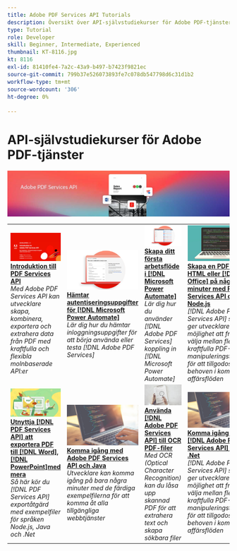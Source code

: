 ```yaml
---
title: Adobe PDF Services API Tutorials
description: Översikt över API-självstudiekurser för Adobe PDF-tjänster
type: Tutorial
role: Developer
skill: Beginner, Intermediate, Experienced
thumbnail: KT-8116.jpg
kt: 8116
exl-id: 81410fe4-7a2c-43a9-b497-b7423f9821ec
source-git-commit: 799b37e526073893fe7c078db547798d6c31d1b2
workflow-type: tm+mt
source-wordcount: '306'
ht-degree: 0%

---
```


# API-självstudiekurser för Adobe PDF-tjänster

![API-banderoll för PDF Services](../assets/pdfserviceshero.jpg)

<table style="table-layout:fixed">
<tr>
 <td>
   <a href="https://experienceleague.adobe.com/docs/adobe-developers-live-events/events/2021/oct2021/pdf-services-api.html">
      <img alt="Introduktion till PDF Services API" src="assets/introduction_1280.png" />
   </a>
    <div>
   <a href="https://experienceleague.adobe.com/docs/adobe-developers-live-events/events/2021/oct2021/pdf-services-api.html"><strong>Introduktion till PDF Services API</strong></a>
    </div>
    <em>Med Adobe PDF Services API kan utvecklare skapa, kombinera, exportera och extrahera data från PDF med kraftfulla och flexibla molnbaserade API:er</em>
    <br>
  </td>
  <td>
   <a href="getting-credentials-power-automate.md">
      <img alt="Hämta autentiseringsuppgifter för Microsoft Power Automate" src="assets/createcredentials_1280.png" />
   </a>
    <div>
   <a href="getting-credentials-power-automate.md"><strong>Hämtar autentiseringsuppgifter för [!DNL Microsoft Power Automate]</strong></a>
    </div>
    <em>Lär dig hur du hämtar inloggningsuppgifter för att börja använda eller testa [!DNL Adobe PDF Services]</em>
    <br>
  </td>
  <td>
   <a href="create-workflow-power-automate.md">
      <img alt="Skapa ditt första arbetsflöde i Microsoft Power Automate" src="assets/firstflow_1280.png" />
   </a>
    <div>
   <a href="create-workflow-power-automate.md"><strong>Skapa ditt första arbetsflöde i [!DNL Microsoft Power Automate]</strong></a>
    </div>
    <em>Lär dig hur du använder [!DNL Adobe PDF Services] koppling in [!DNL Microsoft Power Automate]</em>
    <br>
  </td>
  <td>
   <a href="createpdffromhtml.md">
      <img alt="Skapa en PDF från HTML eller MS Office på några minuter med PDF Services API och Node.js" src="assets/PDFServices_GettingStartedNode_thumb.jpg" />
   </a>
    <div>
   <a href="createpdffromhtml.md"><strong>Skapa en PDF från HTML eller [!DNL MS Office] på några minuter med PDF Services API och Node.js</strong></a>
    </div>
    <em>[!DNL Adobe PDF Services API] som ger utvecklare möjlighet att fritt välja mellan flera kraftfulla PDF-manipuleringstjänster för att tillgodose behoven i komplexa affärsflöden</em>
    <br>
  </td>
</tr>
<tr>
  <td>
   <a href="exportpdf.md">
      <img alt="Använda PDF Services API för att exportera PDF till Word, PowerPoint med mera" src="assets/PDFServices_ExportPDF_thumb.jpg" />
   </a>
    <div>
   <a href="exportpdf.md"><strong>Utnyttja [!DNL PDF Services API] att exportera PDF till [!DNL Word], [!DNL PowerPoint]med mera</strong></a>
    </div>
    <em>Så här kör du [!DNL PDF Services API] exportåtgärd med exempelfiler för språken Node.js, Java och .Net</em>
    <br>
  </td>
   <td>
   <a href="gettingstartedjava.md">
      <img alt="Komma igång med Adobe PDF Services API och Java" src="assets/PDFServices_GettingStartedJAVA_thumb.jpg" />
   </a>
    <div>
   <a href="gettingstartedjava.md"><strong>Komma igång med Adobe PDF Services API och Java</strong></a>
    </div>
    <em>Utvecklare kan komma igång på bara några minuter med de färdiga exempelfilerna för att komma åt alla tillgängliga webbtjänster</em>
    <br>
  </td>
   <td>
   <a href="ocr.md">
      <img alt="Använda Adobe PDF Services API för OCR PDF-filer" src="assets/PDFServices_OCR_Thumb.jpg" />
   </a>
    <div>
   <a href="ocr.md"><strong>Använda [!DNL Adobe PDF Services API] till OCR PDF-filer</strong></a>
    </div>
    <em>Med OCR (Optical Character Recognition) kan du låsa upp skannad PDF för att extrahera text och skapa sökbara filer</em>
    <br>
  </td>
  <td>
   <a href="gettingstartednet.md">
      <img alt="Komma igång med Adobe PDF Services API och .Net" src="assets/PDFServices_GettingStartedNET_thumb.jpg" />
   </a>
    <div>
   <a href="gettingstartednet.md"><strong>Komma igång med [!DNL Adobe PDF Services API] och .Net</strong></a>
    </div>
    <em>[!DNL Adobe PDF Services API] som ger utvecklare möjlighet att fritt välja mellan flera kraftfulla PDF-manipuleringstjänster för att tillgodose behoven i komplexa affärsflöden</em>
    <br>
  </td>
</tr>
</table>
